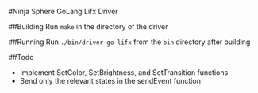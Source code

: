 #Ninja Sphere GoLang Lifx Driver

##Building
Run `make` in the directory of the driver

##Running
Run `./bin/driver-go-lifx` from the `bin` directory after building

##Todo
* Implement SetColor, SetBrightness, and SetTransition functions
* Send only the relevant states in the sendEvent function 
